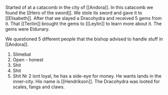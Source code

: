 Started of at a catacomb in the city of [[Andora]]. In this catacomb we found the [[Hero of the sword]]. We stole its sword and gave it to [[Elisabeth]]. After that we slayed a Dracohydra and received 5 gems from it. That [[Terilin]] brought the gems to [[Leylin]] to learn more about it. The gems were Eldunary. 

We questioned 5 different people that the bishop advised to handle stuff in [[Andora]].
1. Slimebal
2. Open - honest
3. Shit
4. Shit
5. Shit
Nr 2 isnt loyal, he has a side-eye for money. He wants lands in the inner-city. His name is [[Hendrikson]]. The Dracohydra was looted for scales, fangs and claws. 